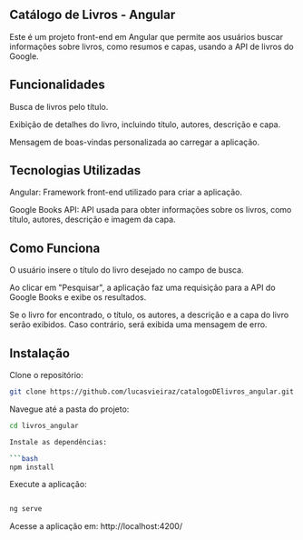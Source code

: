 ## Catálogo de Livros - Angular

Este é um projeto front-end em Angular que permite aos usuários buscar informações sobre livros, como resumos e capas, usando a API de livros do Google.

## Funcionalidades

Busca de livros pelo título.

Exibição de detalhes do livro, incluindo título, autores, descrição e capa.

Mensagem de boas-vindas personalizada ao carregar a aplicação.

## Tecnologias Utilizadas

Angular: Framework front-end utilizado para criar a aplicação.

Google Books API: API usada para obter informações sobre os livros, como título, autores, descrição e imagem da capa.

## Como Funciona
O usuário insere o título do livro desejado no campo de busca.

Ao clicar em "Pesquisar", a aplicação faz uma requisição para a API do Google Books e exibe os resultados.

Se o livro for encontrado, o título, os autores, a descrição e a capa do livro serão exibidos. Caso contrário, será exibida uma mensagem de erro.

## Instalação

Clone o repositório:

```bash
git clone https://github.com/lucasvieiraz/catalogoDElivros_angular.git
```

Navegue até a pasta do projeto:

```bash
cd livros_angular

Instale as dependências:

```bash
npm install
```

Execute a aplicação:

```bash

ng serve
```
Acesse a aplicação em: http://localhost:4200/
